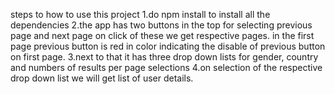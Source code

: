 steps to how to use  this project
1.do npm install to install all the dependencies
2.the app has two buttons in the top for selecting previous page and next page on click of these we get respective pages. in the first page previous button is red in color indicating the disable of previous button on first page.
3.next to that it has three drop down lists for gender, country and numbers of results per page selections
4.on selection of the respective drop down list we will get list of user details.
